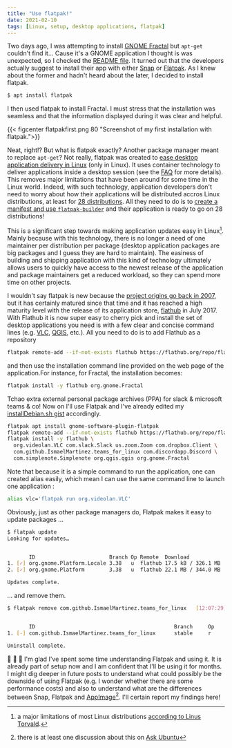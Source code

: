 ```yaml
---
title: "Use flatpak!"
date: 2021-02-10
tags: [Linux, setup, desktop applications, flatpak]
---
```



Two days ago, I was attempting to install [GNOME Fractal](https://wiki.gnome.org/Apps/Fractal) but `apt-get` couldn't find it... Cause it's a GNOME application I thought is was unexpected, so I checked the [README file](https://gitlab.gnome.org/GNOME/fractal). It turned out that the developers actually suggest to install their app with either [Snap](https://snapcraft.io/) or [Flatpak](https://flatpak.org/). As I knew about the former and hadn't heard about the later, I decided to install flatpak.

```.sh
$ apt install flatpak 
```

I then used flatpak to install Fractal. I must stress that the installation was seamless and that the information displayed during it was clear and helpful.

{{< figcenter flatpakfirst.png 80 "Screenshot of my first installation with flatpak.">}}


Neat, right!? But what is flatpak exactly? Another package manager meant to replace `apt-get`? Not really, flatpak was created to [ease desktop application delivery in Linux](https://www.zdnet.com/article/the-future-of-linux-desktop-application-delivery-is-flatpak-and-snap/) (only in Linux). It uses container technology to deliver applications inside a desktop session (see the [FAQ](https://flatpak.org/faq) for more details). This removes major limitations that have been around for some time in the Linux world. Indeed, with such technology, application developers don't need to worry about how their applications will be distributed accros Linux distributions, at least for [28 distributions](https://flatpak.org/setup). All they need to do is to [create a manifest and use `flatpak-builder`](https://docs.flatpak.org/en/latest/first-build.html) and their application is ready to go on 28 distributions! 

This is a significant step towards making application updates easy in Linux[^note2]. Mainly because with this technology, there is no longer a need of one maintainer per distribution per package (desktop application packages are big packages and I guess they are hard to maintain). The easiness of building and shipping application with this kind of technology ultimately allows users to quickly have access to the newest release of the application and package maintainers get a reduced workload, so they can spend more time on other projects. 

I wouldn't say flatpak is new because the [project origins go back in 2007](https://github.com/flatpak/flatpak/wiki/Flatpak's-History), but it has certainly matured since that time and it has reached a high maturity level with the release of its application store, 
[flathub](https://flathub.org) in July 2017. With Flathub it is now super easy to cherry pick and install the set of desktop applications you need is with a few clear and concise command lines (e.g. [VLC](https://flathub.org/apps/details/org.videolan.VLC), [QGIS](https://flathub.org/apps/details/org.qgis.qgis), etc.). All you need to do is to add Flathub as a repository 


```.sh
flatpak remote-add --if-not-exists flathub https://flathub.org/repo/flathub.flatpakrepo
```

and then use the installation command line provided on the web page of the application.For instance, for Fractal, the installation becomes: 

```.sh
flatpak install -y flathub org.gnome.Fractal
```

Tchao extra external personal package archives (PPA) for slack & microsoft teams & co! Now on I'll use Flatpak and I've already edited my 
[installDebian.sh gist](https://gist.github.com/KevCaz/29536740b9150383a9d543ec1be96103#file-installdebian-sh-L62-L73) accordingly.


```.sh
flatpak apt install gnome-software-plugin-flatpak
flatpak remote-add --if-not-exists flathub https://flathub.org/repo/flathub.flatpakrepo
flatpak install -y flathub \
  org.videolan.VLC com.slack.Slack us.zoom.Zoom com.dropbox.Client \
  com.github.IsmaelMartinez.teams_for_linux com.discordapp.Discord \
  com.simplenote.Simplenote org.qgis.qgis org.gnome.Fractal
```

Note that because it is a simple command to run the application, one can created alias easily, which mean I can use the same command line to launch one application : 

```.sh
alias vlc='flatpak run org.videolan.VLC'
```

Obviously, just as other package managers do, Flatpak makes it easy to update packages ...



```.sh
$ flatpak update 
Looking for updates…


       ID                        Branch Op Remote  Download
1. [✓] org.gnome.Platform.Locale 3.38   u  flathub 17.5 kB / 326.1 MB
2. [✓] org.gnome.Platform        3.38   u  flathub 22.1 MB / 344.0 MB

Updates complete.
```

... and remove them.


```.sh
$ flatpak remove com.github.IsmaelMartinez.teams_for_linux   [12:07:29]


       ID                                             Branch     Op
1. [-] com.github.IsmaelMartinez.teams_for_linux      stable     r

Uninstall complete.
```


:clap: :clap: :clap: I'm glad I've spent some time understanding Flatpak and using it. It is already part of setup now and I am confident that I'll be using it for months. I might dig deeper in future posts to understand what could possibly be the downside of using Flatpak (e.g. I wonder whether there are some performance costs) and also to understand what are the differences between Snap, Flatpak and [AppImage](https://appimage.org/)[^note3]. I'll certain report my findings here!



[^note2]: a major limitations of most Linux distributions [according to Linus Torvald](https://www.youtube.com/watch?v=5PmHRSeA2c8).

[^note3]: there is at least one discussion about this on [Ask Ubuntu](https://askubuntu.com/questions/866511/what-are-the-differences-between-snaps-appimage-flatpak-and-others)